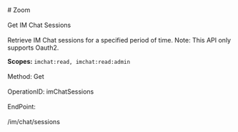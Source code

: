 <br>#     Zoom</br>
<br>Get IM Chat Sessions</br>
<br>Retrieve IM Chat sessions for a specified period of time. Note: This API only supports Oauth2.

 
**Scopes:** `imchat:read, imchat:read:admin` </br>
<br>Method: Get</br>
<br>OperationID: imChatSessions</br>
<br>EndPoint:</br>
<br>/im/chat/sessions</br>
